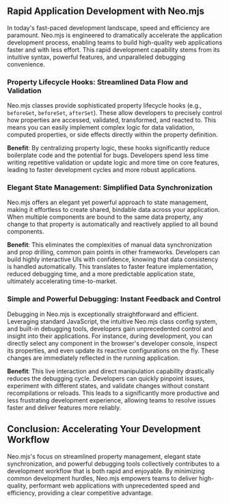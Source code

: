 ## Rapid Application Development with Neo.mjs

In today's fast-paced development landscape, speed and efficiency are paramount. Neo.mjs is engineered to dramatically
accelerate the application development process, enabling teams to build high-quality web applications faster and with
less effort. This rapid development capability stems from its intuitive syntax, powerful features, and unparalleled
debugging convenience.

### Property Lifecycle Hooks: Streamlined Data Flow and Validation

Neo.mjs classes provide sophisticated property lifecycle hooks (e.g., `beforeGet`, `beforeSet`, `afterSet`). These
allow developers to precisely control how properties are accessed, validated, transformed, and reacted to. This means
you can easily implement complex logic for data validation, computed properties, or side effects directly within the
property definition.

**Benefit**: By centralizing property logic, these hooks significantly reduce boilerplate code and the potential for
bugs. Developers spend less time writing repetitive validation or update logic and more time on core features, leading
to faster development cycles and more robust applications.

### Elegant State Management: Simplified Data Synchronization

Neo.mjs offers an elegant yet powerful approach to state management, making it effortless to create shared, bindable
data across your application. When multiple components are bound to the same data property, any change to that property
is automatically and reactively applied to all bound components.

**Benefit**: This eliminates the complexities of manual data synchronization and prop drilling, common pain points in
other frameworks. Developers can build highly interactive UIs with confidence, knowing that data consistency is handled
automatically. This translates to faster feature implementation, reduced debugging time, and a more predictable application
state, ultimately accelerating time-to-market.

### Simple and Powerful Debugging: Instant Feedback and Control

Debugging in Neo.mjs is exceptionally straightforward and efficient. Leveraging standard JavaScript, the intuitive
Neo.mjs class config system, and built-in debugging tools, developers gain unprecedented control and insight into their
applications. For instance, during development, you can directly select any component in the browser's developer console,
inspect its properties, and even update its reactive configurations on the fly. These changes are immediately reflected
in the running application.

**Benefit**: This live interaction and direct manipulation capability drastically reduces the debugging cycle. Developers
can quickly pinpoint issues, experiment with different states, and validate changes without constant recompilations or
reloads. This leads to a significantly more productive and less frustrating development experience, allowing teams to
resolve issues faster and deliver features more reliably.

## Conclusion: Accelerating Your Development Workflow

Neo.mjs's focus on streamlined property management, elegant state synchronization, and powerful debugging tools collectively
contributes to a development workflow that is both rapid and enjoyable. By minimizing common development hurdles, Neo.mjs
empowers teams to deliver high-quality, performant web applications with unprecedented speed and efficiency, providing a
clear competitive advantage.

